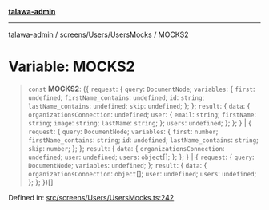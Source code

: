 [**talawa-admin**](../../../../README.md)

***

[talawa-admin](../../../../README.md) / [screens/Users/UsersMocks](../README.md) / MOCKS2

# Variable: MOCKS2

> `const` **MOCKS2**: (\{ `request`: \{ `query`: `DocumentNode`; `variables`: \{ `first`: `undefined`; `firstName_contains`: `undefined`; `id`: `string`; `lastName_contains`: `undefined`; `skip`: `undefined`; \}; \}; `result`: \{ `data`: \{ `organizationsConnection`: `undefined`; `user`: \{ `email`: `string`; `firstName`: `string`; `image`: `string`; `lastName`: `string`; \}; `users`: `undefined`; \}; \}; \} \| \{ `request`: \{ `query`: `DocumentNode`; `variables`: \{ `first`: `number`; `firstName_contains`: `string`; `id`: `undefined`; `lastName_contains`: `string`; `skip`: `number`; \}; \}; `result`: \{ `data`: \{ `organizationsConnection`: `undefined`; `user`: `undefined`; `users`: `object`[]; \}; \}; \} \| \{ `request`: \{ `query`: `DocumentNode`; `variables`: `undefined`; \}; `result`: \{ `data`: \{ `organizationsConnection`: `object`[]; `user`: `undefined`; `users`: `undefined`; \}; \}; \})[]

Defined in: [src/screens/Users/UsersMocks.ts:242](https://github.com/gautam-divyanshu/talawa-admin/blob/9fef64ff9fb30eb3195cc9100606d8b7a89bca79/src/screens/Users/UsersMocks.ts#L242)
